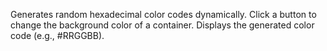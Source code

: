 Generates random hexadecimal color codes dynamically.
Click a button to change the background color of a container.
Displays the generated color code (e.g., #RRGGBB).
